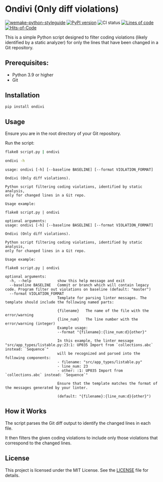 # Ondivi (Only diff violations)

[![wemake-python-styleguide](https://img.shields.io/badge/style-wemake-000000.svg)](https://github.com/wemake-services/wemake-python-styleguide)
[![PyPI version](https://badge.fury.io/py/ondivi.svg)](https://badge.fury.io/py/ondivi)
![CI status](https://github.com/blablatdinov/ondivi/actions/workflows/pr-check.yml/badge.svg?branch=master)
[![Lines of code](https://tokei.rs/b1/github/blablatdinov/ondivi)](https://github.com/XAMPPRocky/tokei_rs)
[![Hits-of-Code](https://hitsofcode.com/github/blablatdinov/ondivi)](https://hitsofcode.com/github/blablatdinov/quranbot-aiogram/view)

This is a simple Python script designed to filter coding violations (likely identified by a static analyzer) for only the lines that have been changed in a Git repository.

## Prerequisites:

- Python 3.9 or higher
- Git

## Installation

```bash
pip install ondivi
```

## Usage

Ensure you are in the root directory of your Git repository.

Run the script:

```bash
flake8 script.py | ondivi
```

```bash
ondivi -h
```

```
usage: ondivi [-h] [--baseline BASELINE] [--format VIOLATION_FORMAT]

Ondivi (Only diff violations).

Python script filtering coding violations, identified by static analysis,
only for changed lines in a Git repo.

Usage example:

flake8 script.py | ondivi

optional arguments:
usage: ondivi [-h] [--baseline BASELINE] [--format VIOLATION_FORMAT]

Ondivi (Only diff violations).

Python script filtering coding violations, identified by static analysis,
only for changed lines in a Git repo.

Usage example:

flake8 script.py | ondivi

optional arguments:
  -h, --help            show this help message and exit
  --baseline BASELINE   Commit or branch which will contain legacy code. Program filter out violations on baseline (default: "master")
  --format VIOLATION_FORMAT
                        Template for parsing linter messages. The template should include the following named parts:

                        {filename}   The name of the file with the error/warning
                        {line_num}   The line number with the error/warning (integer)
                        Example usage:
                        --format "{filename}:{line_num:d}{other}"

                        In this example, the linter message "src/app_types/listable.py:23:1: UP035 Import from `collections.abc` instead: `Sequence`"
                        will be recognized and parsed into the following components:
                        - filename: "src/app_types/listable.py"
                        - line_num: 23
                        - other: :1: UP035 Import from `collections.abc` instead: `Sequence`"

                        Ensure that the template matches the format of the messages generated by your linter.

                        (default: "{filename}:{line_num:d}{other}")
```

## How it Works

The script parses the Git diff output to identify the changed lines in each file.

It then filters the given coding violations to include only those violations that correspond to the changed lines.

## License

This project is licensed under the MIT License. See the [LICENSE](./LICENSE) file for details.
